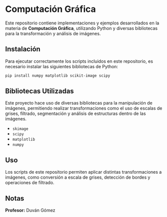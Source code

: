 # Computación Gráfica

Este repositorio contiene implementaciones y ejemplos desarrollados en la materia de **Computación Gráfica**, utilizando Python y diversas bibliotecas para la transformación y análisis de imágenes.

## Instalación

Para ejecutar correctamente los scripts incluidos en este repositorio, es necesario instalar las siguientes bibliotecas de Python:

```bash
pip install numpy matplotlib scikit-image scipy
```

## Bibliotecas Utilizadas

Este proyecto hace uso de diversas bibliotecas para la manipulación de imágenes, permitiendo realizar transformaciones como el uso de escalas de grises, filtrado, segmentación y análisis de estructuras dentro de las imágenes.

- `skimage`
- `scipy`
- `matplotlib`
- `numpy`

## Uso

Los scripts de este repositorio permiten aplicar distintas transformaciones a imágenes, como conversión a escala de grises, detección de bordes y operaciones de filtrado.

## Notas

**Profesor:** Duván Gómez
